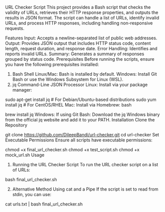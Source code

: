 URL Checker Script
This project provides a Bash script that checks the validity of URLs, retrieves their HTTP response properties, and outputs the results in JSON format. The script can handle a list of URLs, identify invalid URLs, and process HTTP responses, including handling non-responsive requests.

Features
Input: Accepts a newline-separated list of public web addresses.
Output: Provides JSON output that includes HTTP status code, content length, request duration, and response date.
Error Handling: Identifies and reports invalid URLs.
Summary: Generates a summary of responses grouped by status code.
Prerequisites
Before running the scripts, ensure you have the following prerequisites installed:

1. Bash Shell
Linux/Mac: Bash is installed by default.
Windows: Install Git Bash or use the Windows Subsystem for Linux (WSL).
2. jq Command-Line JSON Processor
Linux: Install via your package manager:


sudo apt-get install jq   # For Debian/Ubuntu-based distributions
sudo yum install jq       # For CentOS/RHEL
Mac: Install via Homebrew:
bash

brew install jq
Windows:
If using Git Bash: Download the jq Windows binary from the official jq website and add it to your PATH.
Installation
Clone the Repository



git clone https://github.com/DileepBandi/url-checker.git
cd url-checker
Set Executable Permissions
Ensure all scripts have executable permissions:


chmod +x final_url_checker.sh
chmod +x test_script.sh
chmod +x mock_url.sh
Usage
1. Running the URL Checker Script
To run the URL checker script on a list of URLs:



bash final_url_checker.sh

2. Alternative Method Using cat and a Pipe
If the script is set to read from stdin, you can use:



cat urls.txt | bash final_url_checker.sh
